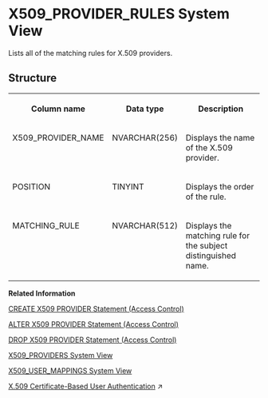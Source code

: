 <!-- loio2457e71d1a6a41c1a02d9668fdf3df8e -->

# X509\_PROVIDER\_RULES System View

Lists all of the matching rules for X.509 providers.



<a name="loio2457e71d1a6a41c1a02d9668fdf3df8e__section_y5v_3sd_rhb"/>

## Structure


<table>
<tr>
<th valign="top">

Column name



</th>
<th valign="top">

Data type



</th>
<th valign="top">

Description



</th>
</tr>
<tr>
<td valign="top">

X509\_PROVIDER\_NAME



</td>
<td valign="top">

NVARCHAR\(256\)



</td>
<td valign="top">

Displays the name of the X.509 provider.



</td>
</tr>
<tr>
<td valign="top">

POSITION



</td>
<td valign="top">

TINYINT



</td>
<td valign="top">

Displays the order of the rule.



</td>
</tr>
<tr>
<td valign="top">

MATCHING\_RULE



</td>
<td valign="top">

NVARCHAR\(512\)



</td>
<td valign="top">

Displays the matching rule for the subject distinguished name.



</td>
</tr>
</table>

**Related Information**  


[CREATE X509 PROVIDER Statement \(Access Control\)](../../010-SQL-Reference/012-SQL-Statements/create-x509-provider-statement-access-control-3b3163d.md "Defines an X.509 provider in the SAP HANA database.")

[ALTER X509 PROVIDER Statement \(Access Control\)](../../010-SQL-Reference/012-SQL-Statements/alter-x509-provider-statement-access-control-4f7e59d.md "Alters an X.509 provider in the SAP HANA database.")

[DROP X509 PROVIDER Statement \(Access Control\)](../../010-SQL-Reference/012-SQL-Statements/drop-x509-provider-statement-access-control-f7a37e8.md "Drops an X.509 provider in the SAP HANA database.")

[X509\_PROVIDERS System View](x509-providers-system-view-07a3627.md "Lists all of the X.509 providers configured in the SAP HANA database.")

[X509\_USER\_MAPPINGS System View](x509-user-mappings-system-view-210347f.md "Shows the X.509 certificates that are known for each user.")

[X.509 Certificate-Based User Authentication](https://help.sap.com/viewer/c82f8d6a84c147f8b78bf6416dae7290/2023_2_QRC/en-US/2b335f7eec6a450095f110ea961d77cc.html "SAP HANA supports X.509 client certificates for user authentication in single sign-on environments. In particular, X.509 certificate-based authentication can be used for technical users to secure system-to-system integration.") :arrow_upper_right:

